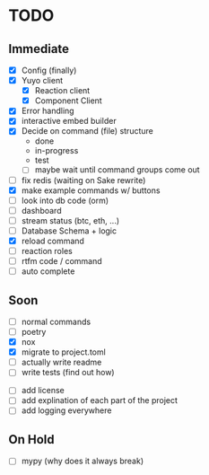 # TODO

## Immediate

- [x] Config (finally)
- [x] Yuyo client
  - [x] Reaction client
  - [x] Component Client
- [x] Error handling
- [x] interactive embed builder
- [x] Decide on command (file) structure
  - done
  - in-progress
  - test
  - [ ] maybe wait until command groups come out
- [ ] fix redis (waiting on Sake rewrite)
- [x] make example commands w/ buttons
- [ ] look into db code (orm)
- [ ] dashboard
- [ ] stream status (btc, eth, ...)
- [ ] Database Schema + logic
- [x] reload command
- [ ] reaction roles
- [ ] rtfm code / command
- [ ] auto complete

## Soon

- [ ] normal commands
- [ ] poetry
- [x] nox
- [x] migrate to project.toml
- [ ] actually write readme
- [ ] write tests (find out how)
<!-- - [ ] migrate all slash command logic to different files -->
- [ ] add license
- [ ] add explination of each part of the project
- [ ] add logging everywhere

## On Hold

- [ ] mypy (why does it always break)
